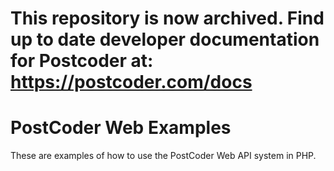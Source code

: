 # This repository is now archived. Find up to date developer documentation for Postcoder at: https://postcoder.com/docs

PostCoder Web Examples
======================

These are examples of how to use the PostCoder Web API system in PHP.
